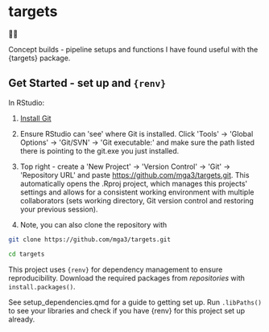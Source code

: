 # targets

🎯🎯

Concept builds - pipeline setups and functions I have found useful with the {targets} package.

## Get Started - set up and `{renv}`

In RStudio:

1.  [Install Git](https://git-scm.com/downloads/win)

2.  Ensure RStudio can 'see' where Git is installed. Click 'Tools' -\> 'Global Options' -\> 'Git/SVN' -\> 'Git executable:' and make sure the path listed there is pointing to the git.exe you just installed.

3.  Top right - create a 'New Project' -\> 'Version Control' -\> 'Git' -\> 'Repository URL' and paste <https://github.com/mga3/targets.git>. This automatically opens the .Rproj project, which manages this projects' settings and allows for a consistent working environment with multiple collaborators (sets working directory, Git version control and restoring your previous session).

4.  Note, you can also clone the repository with

``` bash
git clone https://github.com/mga3/targets.git

cd targets
```

This project uses `{renv}` for dependency management to ensure reproducibility.
Download the required packages from _repositories_ with `install.packages()`.

See setup_dependencies.qmd for a guide to getting set up. Run `.libPaths()` to 
see your libraries and check if you have {renv} for this project set up already.




